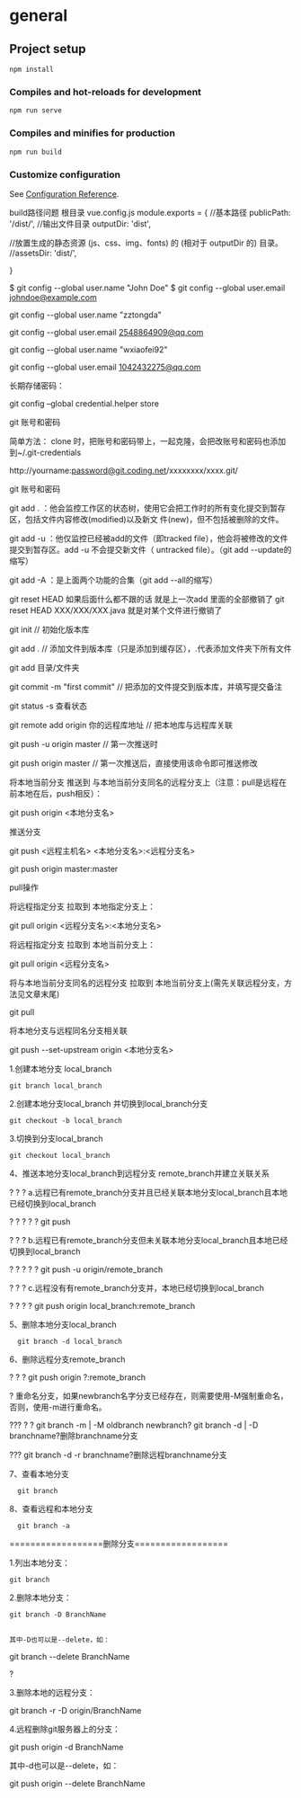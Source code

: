 # general

## Project setup
```
npm install
```

### Compiles and hot-reloads for development
```
npm run serve
```

### Compiles and minifies for production
```
npm run build
```

### Customize configuration
See [Configuration Reference](https://cli.vuejs.org/config/).

build路径问题
根目录 vue.config.js
module.exports = {
  //基本路径
  publicPath: '/dist/',
  //输出文件目录
  outputDir: 'dist',

  //放置生成的静态资源 (js、css、img、fonts) 的 (相对于 outputDir 的) 目录。
  //assetsDir: 'dist/',


}


$ git config --global user.name "John Doe"
$ git config --global user.email johndoe@example.com

git config --global user.name "zztongda"

git config --global user.email 2548864909@qq.com


git config --global user.name "wxiaofei92"

git config --global user.email 1042432275@qq.com


长期存储密码：

git config –global credential.helper store


git 账号和密码

简单方法：
clone 时，把账号和密码带上，一起克隆，会把改账号和密码也添加到~/.git-credentials

http://yourname:password@git.coding.net/xxxxxxxx/xxxx.git/

git 账号和密码


git add . ：他会监控工作区的状态树，使用它会把工作时的所有变化提交到暂存区，包括文件内容修改(modified)以及新文	    件(new)，但不包括被删除的文件。



git add -u ：他仅监控已经被add的文件（即tracked file），他会将被修改的文件提交到暂存区。add -u 不会提交新文件（	     untracked file）。（git add --update的缩写）




git add -A ：是上面两个功能的合集（git add --all的缩写）




git reset HEAD 如果后面什么都不跟的话 就是上一次add 里面的全部撤销了 
git reset HEAD XXX/XXX/XXX.java 就是对某个文件进行撤销了




git init   // 初始化版本库
 
git add .   // 添加文件到版本库（只是添加到缓存区），.代表添加文件夹下所有文件 

git add 目录/文件夹

 
git commit -m "first commit" // 把添加的文件提交到版本库，并填写提交备注


git status -s 查看状态


git remote add origin 你的远程库地址  // 把本地库与远程库关联
 
git push -u origin master    // 第一次推送时
 
git push origin master  // 第一次推送后，直接使用该命令即可推送修改

将本地当前分支 推送到 与本地当前分支同名的远程分支上（注意：pull是远程在前本地在后，push相反）：

git push origin <本地分支名>


推送分支

git push <远程主机名> <本地分支名>:<远程分支名>
 
git push origin master:master


pull操作

将远程指定分支 拉取到 本地指定分支上：

git pull origin <远程分支名>:<本地分支名>

将远程指定分支 拉取到 本地当前分支上：

git pull origin <远程分支名>

将与本地当前分支同名的远程分支 拉取到 本地当前分支上(需先关联远程分支，方法见文章末尾)

git pull


将本地分支与远程同名分支相关联

git push --set-upstream origin <本地分支名>




1.创建本地分支 local_branch

	git branch local_branch


2.创建本地分支local_branch 并切换到local_branch分支

	git checkout -b local_branch


3.切换到分支local_branch

	git checkout local_branch
	

4、推送本地分支local_branch到远程分支 remote_branch并建立关联关系

? ? ? 
	a.远程已有remote_branch分支并且已经关联本地分支local_branch且本地已经切换到local_branch

? ? ? ? ? 		git push

? ? ?
	b.远程已有remote_branch分支但未关联本地分支local_branch且本地已经切换到local_branch

? ? ? ? ?
		git push -u origin/remote_branch

? ? ?
	c.远程没有有remote_branch分支并，本地已经切换到local_branch

? ? ? ? 
		git push origin local_branch:remote_branch


5、删除本地分支local_branch

      git branch -d local_branch


6、删除远程分支remote_branch

? ? ?
	git push origin ?:remote_branch

?
	重命名分支，如果newbranch名字分支已经存在，则需要使用-M强制重命名，否则，使用-m进行重命名。

??? ? ?
	git branch -m | -M oldbranch newbranch?
	git branch -d | -D branchname?删除branchname分支

???
	git branch -d -r branchname?删除远程branchname分支


7、查看本地分支

      git branch



8、查看远程和本地分支

      git branch -a


==================删除分支==================


1.列出本地分支：



	git branch



2.删除本地分支：



	git branch -D BranchName


	其中-D也可以是--delete，如：

git branch --delete BranchName

?

3.删除本地的远程分支：



git branch -r -D origin/BranchName



4.远程删除git服务器上的分支：



git push origin -d BranchName



其中-d也可以是--delete，如：

git push origin --delete BranchName

